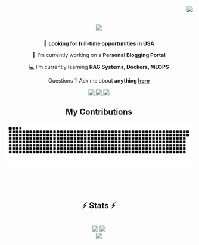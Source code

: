 <img align="right" src="https://visitor-badge.laobi.icu/badge?page_id=atharvadumbre.atharvadumbre" />

<h1 align="center">
    <img src="https://readme-typing-svg.herokuapp.com/?font=Righteous&pause=1000&size=35&center=true&vCenter=true&width=500&height=70&duration=4000&lines=Hello+There!+🙋‍♂️;+My+name+is+Atharva+Dumbre!;" />
</h1>

<div align="center">

  🔎 **Looking for full-time opportunities in USA**
  
  🔨 I’m currently working on a **Personal Blogging Portal**
  
  💻 I’m currently learning **RAG Systems, Dockers, MLOPS**
  
  Questions ❔ Ask me about **anything [here](https://github.com/atharvadumbre/atharvadumbre/issues)**


 </div>
 
<div align="center"> 
  <a href="mailto:atharva.dumbre1@gmail.com">
    <img src="https://img.shields.io/badge/Gmail-333333?style=flat&logo=gmail&logoColor=red" />
  </a>
  <a href="https://www.linkedin.com/in/atharvadumbre/" target="_blank">
    <img src="https://img.shields.io/badge/LinkedIn-0077B5?style=flat&logo=linkedin&logoColor=white" target="_blank" />
  </a>
  <a href="https://atharvadumbre.github.io/" target="_blank">
     <img src="https://img.shields.io/badge/Portfolio-FF5722?style=flat&logo=todoist&logoColor=white" target="_blank" />
  </a>
</div>

<div align="center">
  <h2> My Contributions </h2>
  <img alt="snake eating my contributions" src="https://raw.githubusercontent.com/atharvadumbre/atharvadumbre/output/github-contribution-grid-snake-dark.svg" />
  
  <br/><br/><br/>
</div>

<h2 align="center">⚡ Stats ⚡</h2>
<br>





<div align=center>
    <img width=400 src="https://github-readme-stats.vercel.app/api?username=atharvadumbre&theme=great-gatsby&hide_border=false&include_all_commits=true&count_private=false&rank_icon=github&border_radius=10"/>
    <img width=400 src="https://github-readme-streak-stats.herokuapp.com/?user=atharvadumbre&theme=great-gatsby&hide_border=false" />
    <br/>
    <img width=350 src="https://github-readme-stats.vercel.app/api/top-langs/?username=atharvadumbre&theme=great-gatsby&hide_border=false&include_all_commits=false&count_private=false&layout=compact"/>

</div>

